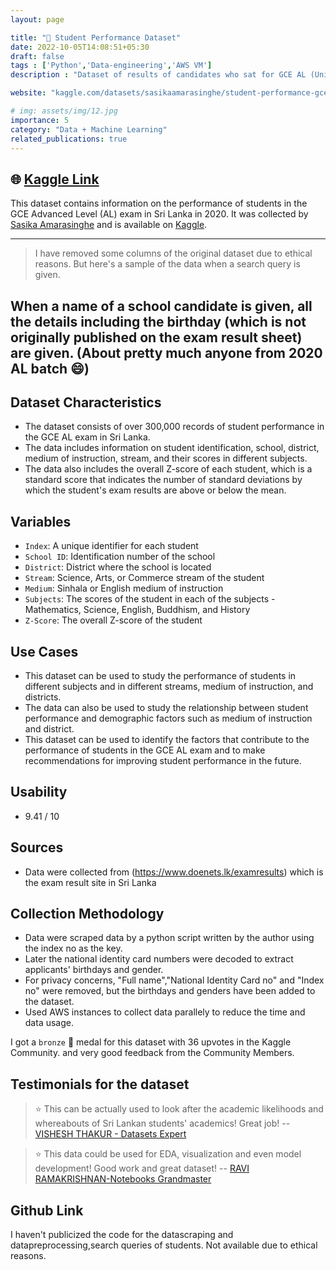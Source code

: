 ```yaml
---
layout: page

title: "📃 Student Performance Dataset"
date: 2022-10-05T14:08:51+05:30
draft: false
tags : ['Python','Data-engineering','AWS VM']
description : "Dataset of results of candidates who sat for GCE AL (University Entrance Examination) containing  more than 300,000 records "

website: "kaggle.com/datasets/sasikaamarasinghe/student-performance-gce-al-exam-2020-sri-lanka"

# img: assets/img/12.jpg
importance: 5
category: "Data + Machine Learning"
related_publications: true
---
```



## 🌐 [Kaggle Link](https://www.kaggle.com/datasets/sasikaamarasinghe/student-performance-gce-al-exam-2020-sri-lanka)

This dataset contains information on the performance of students in the GCE Advanced Level (AL) exam in Sri Lanka in 2020. It was collected by [Sasika Amarasinghe](https://www.kaggle.com/sasikaamarasinghe) and is available on [Kaggle](https://www.kaggle.com/datasets/sasikaamarasinghe/student-performance-gce-al-exam-2020-sri-lanka).

<!-- ![Dataset coverimage](https://storage.googleapis.com/kaggle-datasets-images/2302701/3874430/392a677f33eed254db4316865e966ab4/dataset-cover.jpg?t=2022-06-28-10-41-30) -->

---
>I have removed some columns of the original dataset due to ethical reasons. But here's a sample of the data when a search query is given.

When a name of a school candidate is given, all the details including the birthday (which is not originally published on the exam result sheet) are given. **(About pretty much anyone from 2020 AL batch 😄)**
---
## Dataset Characteristics
- The dataset consists of over 300,000 records of student performance in the GCE AL exam in Sri Lanka.
- The data includes information on student identification, school, district, medium of instruction, stream, and their scores in different subjects.
- The data also includes the overall Z-score of each student, which is a standard score that indicates the number of standard deviations by which the student's exam results are above or below the mean.

## Variables
- `Index`: A unique identifier for each student
- `School ID`: Identification number of the school
- `District`: District where the school is located
- `Stream`: Science, Arts, or Commerce stream of the student
- `Medium`: Sinhala or English medium of instruction
- `Subjects`: The scores of the student in each of the subjects - Mathematics, Science, English, Buddhism, and History
- `Z-Score`: The overall Z-score of the student

## Use Cases
- This dataset can be used to study the performance of students in different subjects and in different streams, medium of instruction, and districts.
- The data can also be used to study the relationship between student performance and demographic factors such as medium of instruction and district.
- This dataset can be used to identify the factors that contribute to the performance of students in the GCE AL exam and to make recommendations for improving student performance in the future.

## Usability
- 9.41 / 10

## Sources

- Data were collected from (https://www.doenets.lk/examresults) which is the exam result site in Sri Lanka

## Collection Methodology

- Data were scraped data by a python script written by the author using the index no as the key.
- Later the national identity card numbers were decoded to extract applicants' birthdays and gender.
- For privacy concerns, "Full name","National Identity Card no" and "Index no" were removed, but the birthdays and genders have been added to the dataset.
- Used AWS instances to collect data parallely to reduce the time and data usage.

I got a `bronze` 🥉 medal for this dataset with 36 upvotes in the Kaggle Community. and very good feedback from the Community Members.

## Testimonials for the dataset

> ⭐ This can be actually used to look after the academic likelihoods and whereabouts of Sri Lankan students' academics! Great job! -- [VISHESH THAKUR - Datasets Expert](https://www.kaggle.com/vishesh1412)

> ⭐ This data could be used for EDA, visualization and even model development! Good work and great dataset! -- [RAVI RAMAKRISHNAN-Notebooks Grandmaster](https://www.kaggle.com/ravi20076)

## Github Link

I haven't publicized the code for the datascraping and datapreprocessing,search queries of students. Not available due to ethical reasons.

